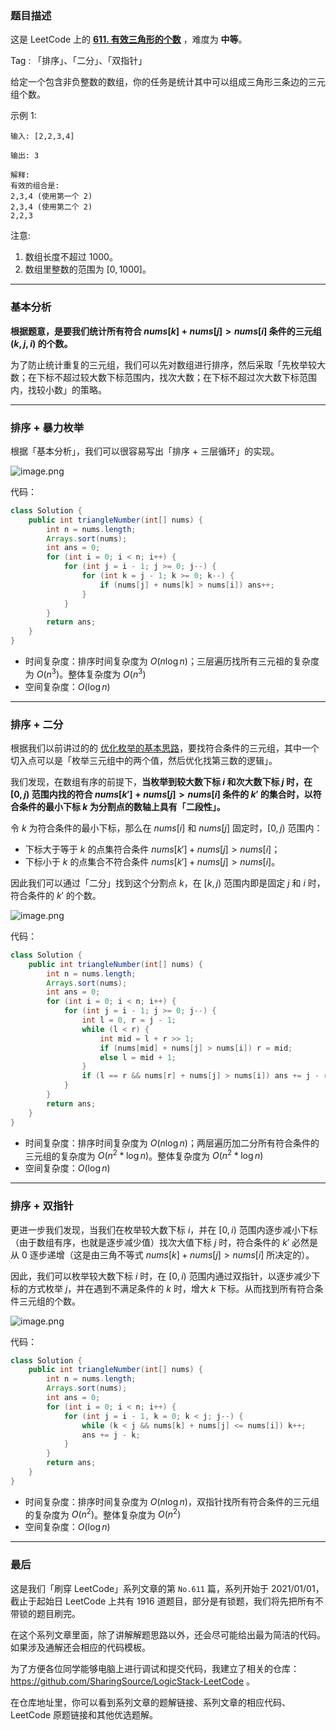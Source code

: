 ### 题目描述

这是 LeetCode 上的 **[611. 有效三角形的个数](https://leetcode-cn.com/problems/valid-triangle-number/solution/gong-shui-san-xie-yi-ti-san-jie-jian-dan-y1we/)** ，难度为 **中等**。

Tag : 「排序」、「二分」、「双指针」



给定一个包含非负整数的数组，你的任务是统计其中可以组成三角形三条边的三元组个数。

示例 1:
```
输入: [2,2,3,4]

输出: 3

解释:
有效的组合是: 
2,3,4 (使用第一个 2)
2,3,4 (使用第二个 2)
2,2,3
```
注意:
1. 数组长度不超过 $1000$。
2. 数组里整数的范围为 $[0, 1000]$。

---

### 基本分析

**根据题意，是要我们统计所有符合 $nums[k] + nums[j] > nums[i]$ 条件的三元组 $(k,j,i)$ 的个数。**

为了防止统计重复的三元组，我们可以先对数组进行排序，然后采取「先枚举较大数；在下标不超过较大数下标范围内，找次大数；在下标不超过次大数下标范围内，找较小数」的策略。

---

### 排序 + 暴力枚举

根据「基本分析」，我们可以很容易写出「排序 + 三层循环」的实现。

![image.png](https://pic.leetcode-cn.com/1628041336-DQRrzs-image.png)

代码：
```Java
class Solution {
    public int triangleNumber(int[] nums) {
        int n = nums.length;
        Arrays.sort(nums);
        int ans = 0;
        for (int i = 0; i < n; i++) {
            for (int j = i - 1; j >= 0; j--) {
                for (int k = j - 1; k >= 0; k--) {
                    if (nums[j] + nums[k] > nums[i]) ans++;
                }
            }
        }
        return ans;
    }
}
```
* 时间复杂度：排序时间复杂度为 $O(n\log{n})$；三层遍历找所有三元祖的复杂度为 $O(n^3)$。整体复杂度为 $O(n^3)$
* 空间复杂度：$O(\log{n})$

---

### 排序 + 二分

根据我们以前讲过的的 [优化枚举的基本思路](https://leetcode-cn.com/problems/number-of-submatrices-that-sum-to-target/solution/gong-shui-san-xie-you-hua-mei-ju-de-ji-b-uttw/)，要找符合条件的三元组，其中一个切入点可以是「枚举三元组中的两个值，然后优化找第三数的逻辑」。

我们发现，在数组有序的前提下，**当枚举到较大数下标 $i$ 和次大数下标 $j$ 时，在 $[0, j)$ 范围内找的符合 $nums[k'] + nums[j] > nums[i]$ 条件的 $k'$ 的集合时，以符合条件的最小下标 $k$ 为分割点的数轴上具有「二段性」。**

令 $k$ 为符合条件的最小下标，那么在 $nums[i]$ 和 $nums[j]$ 固定时，$[0,j)$ 范围内：

* 下标大于等于 $k$ 的点集符合条件 $nums[k'] + nums[j] > nums[i]$；
* 下标小于 $k$ 的点集合不符合条件 $nums[k'] + nums[j] > nums[i]$。

因此我们可以通过「二分」找到这个分割点 $k$，在 $[k,j)$ 范围内即是固定 $j$ 和 $i$ 时，符合条件的 $k'$ 的个数。

![image.png](https://pic.leetcode-cn.com/1628042353-NOhtVW-image.png)

代码：
```Java
class Solution {
    public int triangleNumber(int[] nums) {
        int n = nums.length;
        Arrays.sort(nums);
        int ans = 0;
        for (int i = 0; i < n; i++) {
            for (int j = i - 1; j >= 0; j--) {
                int l = 0, r = j - 1;
                while (l < r) {
                    int mid = l + r >> 1;
                    if (nums[mid] + nums[j] > nums[i]) r = mid;
                    else l = mid + 1;
                }
                if (l == r && nums[r] + nums[j] > nums[i]) ans += j - r;
            }
        }
        return ans;
    }
}
```
* 时间复杂度：排序时间复杂度为 $O(n\log{n})$；两层遍历加二分所有符合条件的三元组的复杂度为 $O(n^2*\log{n})$。整体复杂度为 $O(n^2*\log{n})$
* 空间复杂度：$O(\log{n})$

---

### 排序 + 双指针

更进一步我们发现，当我们在枚举较大数下标 $i$，并在 $[0, i)$ 范围内逐步减小下标（由于数组有序，也就是逐步减少值）找次大值下标 $j$ 时，符合条件的 $k'$ 必然是从 $0$ 逐步递增（这是由三角不等式 $nums[k] + nums[j] > nums[i]$ 所决定的）。

因此，我们可以枚举较大数下标 $i$ 时，在 $[0, i)$ 范围内通过双指针，以逐步减少下标的方式枚举 $j$，并在遇到不满足条件的 $k$ 时，增大 $k$ 下标。从而找到所有符合条件三元组的个数。

![image.png](https://pic.leetcode-cn.com/1628042821-ZkLRvc-image.png)

代码：
```Java
class Solution {
    public int triangleNumber(int[] nums) {
        int n = nums.length;
        Arrays.sort(nums);
        int ans = 0;
        for (int i = 0; i < n; i++) {
            for (int j = i - 1, k = 0; k < j; j--) {
                while (k < j && nums[k] + nums[j] <= nums[i]) k++;
                ans += j - k;
            }
        }
        return ans;
    }
}
```
* 时间复杂度：排序时间复杂度为 $O(n\log{n})$，双指针找所有符合条件的三元组的复杂度为 $O(n^2)$。整体复杂度为 $O(n^2)$
* 空间复杂度：$O(\log{n})$

---

### 最后

这是我们「刷穿 LeetCode」系列文章的第 `No.611` 篇，系列开始于 2021/01/01，截止于起始日 LeetCode 上共有 1916 道题目，部分是有锁题，我们将先把所有不带锁的题目刷完。

在这个系列文章里面，除了讲解解题思路以外，还会尽可能给出最为简洁的代码。如果涉及通解还会相应的代码模板。

为了方便各位同学能够电脑上进行调试和提交代码，我建立了相关的仓库：https://github.com/SharingSource/LogicStack-LeetCode 。

在仓库地址里，你可以看到系列文章的题解链接、系列文章的相应代码、LeetCode 原题链接和其他优选题解。

